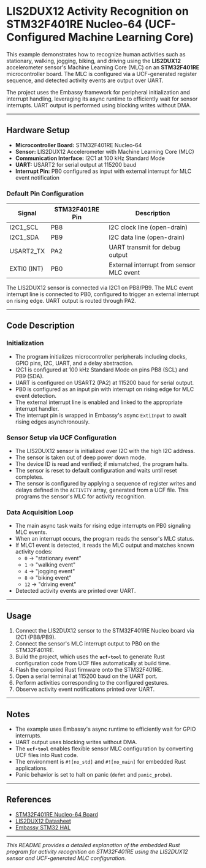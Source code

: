 # LIS2DUX12 Activity Recognition on STM32F401RE Nucleo-64 (UCF-Configured Machine Learning Core)

This example demonstrates how to recognize human activities such as stationary, walking, jogging, biking, and driving using the **LIS2DUX12** accelerometer sensor's Machine Learning Core (MLC) on an **STM32F401RE** microcontroller board. The MLC is configured via a UCF-generated register sequence, and detected activity events are output over UART.

The project uses the Embassy framework for peripheral initialization and interrupt handling, leveraging its async runtime to efficiently wait for sensor interrupts. UART output is performed using blocking writes without DMA.

---

## Hardware Setup

- **Microcontroller Board:** STM32F401RE Nucleo-64
- **Sensor:** LIS2DUX12 Accelerometer with Machine Learning Core (MLC)
- **Communication Interface:** I2C1 at 100 kHz Standard Mode
- **UART:** USART2 for serial output at 115200 baud
- **Interrupt Pin:** PB0 configured as input with external interrupt for MLC event notification

### Default Pin Configuration

| Signal       | STM32F401RE Pin | Description                      |
|--------------|-----------------|---------------------------------|
| I2C1_SCL     | PB8             | I2C clock line (open-drain)     |
| I2C1_SDA     | PB9             | I2C data line (open-drain)      |
| USART2_TX    | PA2             | UART transmit for debug output  |
| EXTI0 (INT)  | PB0             | External interrupt from sensor MLC event |

The LIS2DUX12 sensor is connected via I2C1 on PB8/PB9. The MLC event interrupt line is connected to PB0, configured to trigger an external interrupt on rising edge. UART output is routed through PA2.

---

## Code Description

### Initialization

- The program initializes microcontroller peripherals including clocks, GPIO pins, I2C, UART, and a delay abstraction.
- I2C1 is configured at 100 kHz Standard Mode on pins PB8 (SCL) and PB9 (SDA).
- UART is configured on USART2 (PA2) at 115200 baud for serial output.
- PB0 is configured as an input pin with interrupt on rising edge for MLC event detection.
- The external interrupt line is enabled and linked to the appropriate interrupt handler.
- The interrupt pin is wrapped in Embassy's async `ExtiInput` to await rising edges asynchronously.

### Sensor Setup via UCF Configuration

- The LIS2DUX12 sensor is initialized over I2C with the high I2C address.
- The sensor is taken out of deep power down mode.
- The device ID is read and verified; if mismatched, the program halts.
- The sensor is reset to default configuration and waits until reset completes.
- The sensor is configured by applying a sequence of register writes and delays defined in the `ACTIVITY` array, generated from a UCF file. This programs the sensor's MLC for activity recognition.

### Data Acquisition Loop

- The main async task waits for rising edge interrupts on PB0 signaling MLC events.
- When an interrupt occurs, the program reads the sensor's MLC status.
- If MLC1 event is detected, it reads the MLC output and matches known activity codes:
  - `0` → "stationary event"
  - `1` → "walking event"
  - `4` → "jogging event"
  - `8` → "biking event"
  - `12` → "driving event"
- Detected activity events are printed over UART.

---

## Usage

1. Connect the LIS2DUX12 sensor to the STM32F401RE Nucleo board via I2C1 (PB8/PB9).
2. Connect the sensor's MLC interrupt output to PB0 on the STM32F401RE.
3. Build the project, which uses the **`ucf-tool`** to generate Rust configuration code from UCF files automatically at build time.
4. Flash the compiled Rust firmware onto the STM32F401RE.
5. Open a serial terminal at 115200 baud on the UART port.
6. Perform activities corresponding to the configured gestures.
7. Observe activity event notifications printed over UART.

---

## Notes

- The example uses Embassy's async runtime to efficiently wait for GPIO interrupts.
- UART output uses blocking writes without DMA.
- The **`ucf-tool`** enables flexible sensor MLC configuration by converting UCF files into Rust code.
- The environment is `#![no_std]` and `#![no_main]` for embedded Rust applications.
- Panic behavior is set to halt on panic (`defmt` and `panic_probe`).

---

## References

- [STM32F401RE Nucleo-64 Board](https://www.st.com/en/evaluation-tools/nucleo-f401re.html)
- [LIS2DUX12 Datasheet](https://www.st.com/resource/en/datasheet/lis2dux12.pdf)
- [Embassy STM32 HAL](https://docs.rs/embassy-stm32)

---

*This README provides a detailed explanation of the embedded Rust program for activity recognition on STM32F401RE using the LIS2DUX12 sensor and UCF-generated MLC configuration.*
